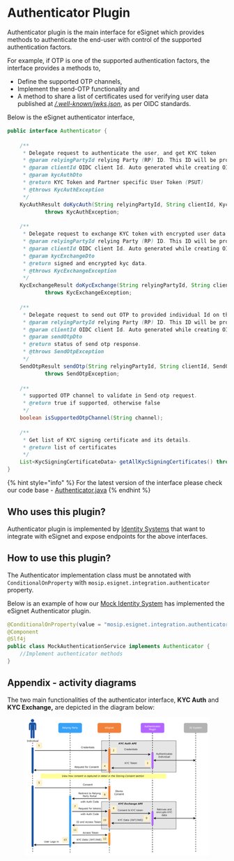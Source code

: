 # Authenticator Plugin

Authenticator plugin is the main interface for eSignet which provides methods to authenticate the end-user with control of the supported authentication factors.&#x20;

For example, if OTP is one of the supported authentication factors, the interface provides a methods to,

* Define the supported OTP channels,&#x20;
* Implement the send-OTP functionality and&#x20;
* A method to share a list of certificates used for verifying user data published at [_/.well-known/jwks.json_](../build-and-deploy/configuration/.well-known/jwks.json.md), as per OIDC standards.

Below is the eSignet authenticator interface,

```java
public interface Authenticator {

    /**
     * Delegate request to authenticate the user, and get KYC token
     * @param relyingPartyId relying Party (RP) ID. This ID will be provided during partner self registration process
     * @param clientId OIDC client Id. Auto generated while creating OIDC client in PMS
     * @param kycAuthDto
     * @return KYC Token and Partner specific User Token (PSUT)
     * @throws KycAuthException
     */
    KycAuthResult doKycAuth(String relyingPartyId, String clientId, KycAuthDto kycAuthDto)
            throws KycAuthException;

    /**
     * Delegate request to exchange KYC token with encrypted user data
     * @param relyingPartyId relying Party (RP) ID. This ID will be provided during partner self registration process
     * @param clientId OIDC client Id. Auto generated while creating OIDC client in PMS
     * @param kycExchangeDto
     * @return signed and encrypted kyc data.
     * @throws KycExchangeException
     */
    KycExchangeResult doKycExchange(String relyingPartyId, String clientId, KycExchangeDto kycExchangeDto)
            throws KycExchangeException;

    /**
     * Delegate request to send out OTP to provided individual Id on the configured channel
     * @param relyingPartyId relying Party (RP) ID. This ID will be provided during partner self registration process
     * @param clientId OIDC client Id. Auto generated while creating OIDC client in PMS
     * @param sendOtpDto
     * @return status of send otp response.
     * @throws SendOtpException
     */
    SendOtpResult sendOtp(String relyingPartyId, String clientId, SendOtpDto sendOtpDto)
            throws SendOtpException;

    /**
     * supported OTP channel to validate in Send-otp request.
     * @return true if supported, otherwise false
     */
    boolean isSupportedOtpChannel(String channel);

    /**
     * Get list of KYC signing certificate and its details.
     * @return list of certificates
     */
    List<KycSigningCertificateData> getAllKycSigningCertificates() throws KycSigningCertificateException;
}
```

{% hint style="info" %}
For the latest version of the interface please check our code base - [Authenticator.java](https://github.com/mosip/esignet/blob/master/esignet-integration-api/src/main/java/io/mosip/esignet/api/spi/Authenticator.java)
{% endhint %}

## Who uses this plugin?

Authenticator plugin is implemented by [Identity Systems](../glossary.md#identity-systems) that want to integrate with eSignet and expose endpoints for the above interfaces.

## How to use this plugin?

The Authenticator implementation class must be annotated with `ConditionalOnProperty` with `mosip.esignet.integration.authenticator` property.

Below is an example of how our [Mock Identity System](https://github.com/mosip/esignet-mock-services/tree/master/mock-identity-system) has implemented the eSignet Authenticator plugin.

```java
@ConditionalOnProperty(value = "mosip.esignet.integration.authenticator", havingValue = "mock-authentication-service")
@Component
@Slf4j
public class MockAuthenticationService implements Authenticator {
    //Implement authenticator methods
}
```

## Appendix - activity diagrams

The two main functionalities of the authenticator interface, **KYC Auth** and **KYC Exchange,** are depicted in the diagram below:

<figure><img src="../.gitbook/assets/activity-diagrams-authenticator (1).png" alt=""><figcaption></figcaption></figure>
